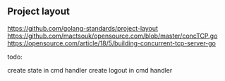 ## Project layout

https://github.com/golang-standards/project-layout
https://github.com/mactsouk/opensource.com/blob/master/concTCP.go
https://opensource.com/article/18/5/building-concurrent-tcp-server-go

todo:

create state in cmd handler
create logout in cmd handler
